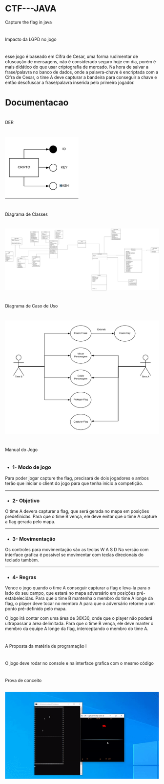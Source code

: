 # CTF---JAVA
Capture the flag in java
#
 Impacto da LGPD no jogo
#
 esse jogo é baseado em Cifra de Cesar, uma forma rudimentar de
ofuscação de mensagens, não é considerado seguro hoje em dia, porém é
mais didático do que usar criptografia de mercado. Na hora de salvar a
frase/palavra no banco de dados, onde a palavra-chave é encriptada com a
Cifra de Cesar, o time A deve capturar a bandeira para conseguir a chave e
então desofuscar a frase/palavra inserida pelo primeiro jogador.
#
# Documentacao
#
DER
#
![](https://github.com/fandangosgroup/CTF---JAVA/blob/master/documentacao/der.png)
#
Diagrama de Classes
#
![](https://github.com/fandangosgroup/CTF---JAVA/blob/master/documentacao/uml_final.png)
#
Diagrama de Caso de Uso
#
![](https://github.com/fandangosgroup/CTF---JAVA/blob/master/documentacao/cu.png)

#
Manual do Jogo
#

- ### 1- Modo de jogo
 Para poder jogar capture the flag, precisará de dois jogadores e ambos terão
que iniciar o client do jogo para que tenha início a competição.

---

- ### 2- Objetivo
 O time A devera capturar a flag, que será gerada no mapa em
posições predefinidas.
 Para que o time B vença, ele deve evitar que o time A capture a flag
gerada pelo mapa.

---

- ### 3- Movimentação
Os controles para movimentação são as teclas W A S D
Na versão com interface grafica é possivel se movimentar com teclas direcionais do teclado também.

---

- ### 4- Regras
 Vence o jogo quando o time A conseguir capturar a flag e leva-la para o lado
do seu campo, que estará no mapa adversário em posições pré-estabelecidas.
 Para que o time B mantenha o membro do time A longe da flag, o player
deve tocar no membro A para que o adversário retorne a um ponto pré-definido
pelo mapa.

 O jogo irá contar com uma área de 30X30, onde que o player não poderá
ultrapassar a área delimitada.
 Para que o time B vença, ele deve manter o membro da equipe A longe da
flag, interceptando o membro do time A.

#
 A Proposta da matéria de programação I
#
 O jogo deve rodar no console e na interface grafica com o mesmo código
#
Prova de conceito
##
![](https://github.com/fandangosgroup/CTF---JAVA/blob/master/documentacao/prova%20de%20conceito.gif)
##
